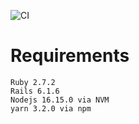 ![CI](https://github.com/MrBr0wn/agile_wd_book_depot/actions/workflows/ci.yml/badge.svg)

# Requirements

```
Ruby 2.7.2
Rails 6.1.6
Nodejs 16.15.0 via NVM
yarn 3.2.0 via npm
```